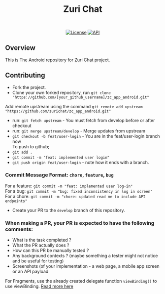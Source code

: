 <h1 align="center">Zuri Chat</h1></br>
<p align="center">
  <a href="https://github.com/zurichat/zc_android/actions/workflows/android_build.yml"><img alt="License" src="https://github.com/zurichat/zc_android/actions/workflows/android_build.yml/badge.svg"/></a>
  <a href="https://android-arsenal.com/api?level=21"><img alt="API" src="https://img.shields.io/badge/API-21%2B-brightgreen.svg?style=flat"/></a>
</p>

## Overview
This is The Android repository for Zuri Chat project.

## Contributing
- Fork the project.
- Clone your own forked repository, run `git clone "https://github.com/[your_github_username]/zc_app_android.git"`

Add remote upstream using the command `git remote add upstream "https://github.com/zurichat/zc_app_android.git"`

- run: `git fetch upstream` - You must fetch from develop before or after checkout<br/>
- run: `git merge upstream/develop` - Merge updates from upstream<br/>
- `git checkout -b feat/user-login` - You are in the feat/user-login branch now<br/>
To push to github;<br/>
- `git add .`<br/>
- `git commit -m "feat: implemented user login"`<br/>
- `git push origin feat/user-login` - note how it ends with a branch. <br/>

### Commit Message Format: `chore`, `feature`, `bug`
For a feature: `git commit -m "feat: implemented user log-in"`<br/>
For a bug: `git commit -m "bug: fixed inconsistency in log in screen"`<br/>
For a chore: `git commit -m "chore: updated read me to include API endpoints"`<br/>

- Create your PR to the `develop` branch of this repository.
### When making a PR, your PR is expected to have the following comments:<br/>
- What is the task completed ?<br/>
- What the PR actually does  ?<br/>
- How can this PR be manually tested ?<br/>
- Any background contexts ? (maybe something a tester might not notice and be useful for testing)
- Screenshots (of your implementation - a web page, a mobile app screen or an API payload

For Fragments, use the already created delegate function `viewBinding()` to use viewBinding. [Read more here](https://zhuinden.medium.com/simple-one-liner-viewbinding-in-fragments-and-activities-with-kotlin-961430c6c07c)
